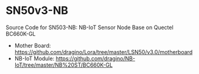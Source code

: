 # SN50v3-NB
Source Code for SN503-NB: NB-IoT Sensor Node Base on Quectel BC660K-GL

<!-- TOC depthFrom:1 -->
- Mother Board: https://github.com/dragino/Lora/tree/master/LSN50/v3.0/motherboard 
- NB-IoT Module: https://github.com/dragino/NB-IoT/tree/master/NB%20ST/BC660K-GL 
<!-- /TOC -->




